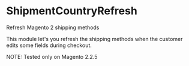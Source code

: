 # ShipmentCountryRefresh
Refresh Magento 2 shipping methods 

This module let's you refresh the shipping methods when the customer edits some fields during checkout.

NOTE: Tested only on Magento 2.2.5
